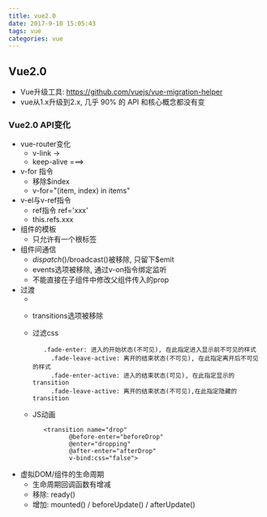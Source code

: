 ```yaml
---
title: vue2.0
date: 2017-9-10 15:05:43
tags: vue
categories: vue
---
```


## Vue2.0
- Vue升级工具: https://github.com/vuejs/vue-migration-helper
- vue从1.x升级到2.x, 几乎 90% 的 API 和核心概念都没有变

### Vue2.0 API变化
- vue-router变化
	- v-link ->  <router-link>
	- keep-alive ===> <keep-alive>
- v-for 指令
	- 移除$index
	- v-for="(item, index) in items"
- v-el与v-ref指令
	- ref指令 ref='xxx'
	- this.refs.xxx
- 组件的模板
	- 只允许有一个根标签
- 组件间通信
	- $dispatch()/$broadcast()被移除, 只留下$emit
	- events选项被移除, 通过v-on指令绑定监听
	- 不能直接在子组件中修改父组件传入的prop
- 过渡
	- <transition>
	- transitions选项被移除
	- 过滤css
	
		     .fade-enter: 进入的开始状态(不可见), 在此指定进入显示前不可见的样式
		       .fade-leave-active: 离开的结束状态(不可见), 在此指定离开后不可见的样式
		       .fade-enter-active: 进入的结束状态(可见), 在此指定显示的transition
		       .fade-leave-active: 离开的结束状态(不可见),在此指定隐藏的transition
	- JS动画
	
		     <transition name="drop"
		            @before-enter="beforeDrop"
		            @enter="dropping"
		            @after-enter="afterDrop"
		            v-bind:css="false">
- 虚拟DOM/组件的生命周期
	- 生命周期回调函数有增减
	- 移除: ready()
	- 增加: mounted() / beforeUpdate() / afterUpdate()